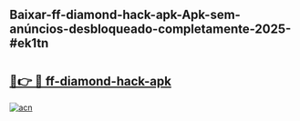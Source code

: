 ## Baixar-ff-diamond-hack-apk-Apk-sem-anúncios-desbloqueado-completamente-2025-#ek1tn

# <h2><a href="https://ainizakaria.my?title=ff-diamond-hack-apk&ref=20M">🔗👉 🔴 ff-diamond-hack-apk</a></h2>

[![acn](https://github.com/user-attachments/assets/0f9c940e-d8b0-45ae-aac7-cd30a18b3e1c)](https://ainizakaria.my?title=ff-diamond-hack-apk&ref=20M)

